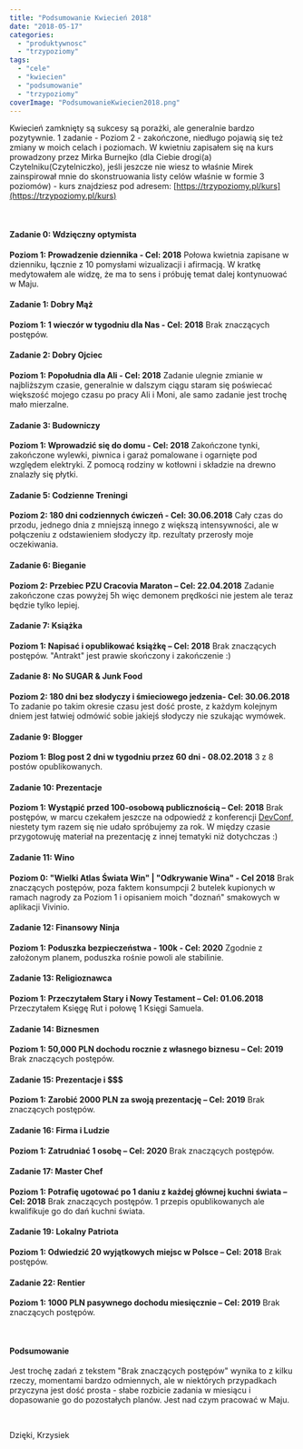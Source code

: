```yaml
---
title: "Podsumowanie Kwiecień 2018"
date: "2018-05-17"
categories: 
  - "produktywnosc"
  - "trzypoziomy"
tags: 
  - "cele"
  - "kwiecien"
  - "podsumowanie"
  - "trzypoziomy"
coverImage: "PodsumowanieKwiecien2018.png"
---
```


Kwiecień zamknięty są sukcesy są porażki, ale generalnie bardzo pozytywnie. 1 zadanie - Poziom 2 - zakończone, niedługo pojawią się też zmiany w moich celach i poziomach. W kwietniu zapisałem się na kurs prowadzony przez Mirka Burnejko (dla Ciebie drogi(a) Czytelniku(Czytelniczko), jeśli jeszcze nie wiesz to właśnie Mirek zainspirował mnie do skonstruowania listy celów właśnie w formie 3 poziomów) - kurs znajdziesz pod adresem: [https://trzypoziomy.pl/kurs](https://trzypoziomy.pl/kurs)

 

#### Zadanie 0: Wdzięczny optymista

**Poziom 1: Prowadzenie dziennika - Cel: 2018** Połowa kwietnia zapisane w dzienniku, łącznie z 10 pomysłami wizualizacji i afirmacją. W kratkę medytowałem ale widzę, że ma to sens i próbuję temat dalej kontynuować w Maju.

#### Zadanie 1: Dobry Mąż

**Poziom 1: 1 wieczór w tygodniu dla Nas - Cel: 2018** Brak znaczących postępów.

#### Zadanie 2: Dobry Ojciec

**Poziom 1: Popołudnia dla Ali - Cel: 2018** Zadanie ulegnie zmianie w najbliższym czasie, generalnie w dalszym ciągu staram się poświecać większość mojego czasu po pracy Ali i Moni, ale samo zadanie jest trochę mało mierzalne.

#### Zadanie 3: Budowniczy

**Poziom 1: Wprowadzić się do domu - Cel: 2018** Zakończone tynki, zakończone wylewki, piwnica i garaż pomalowane i ogarnięte pod względem elektryki. Z pomocą rodziny w kotłowni i składzie na drewno znalazły się płytki.

#### Zadanie 5: Codzienne Treningi

**Poziom 2: 180 dni codziennych ćwiczeń - Cel: 30.06.2018** Cały czas do przodu, jednego dnia z mniejszą innego z większą intensywności, ale w połączeniu z odstawieniem słodyczy itp. rezultaty przerosły moje oczekiwania.

#### Zadanie 6: Bieganie

**Poziom 2: Przebiec PZU Cracovia Maraton – Cel: 22.04.2018** Zadanie zakończone czas powyżej 5h więc demonem prędkości nie jestem ale teraz będzie tylko lepiej.

#### Zadanie 7: Książka

**Poziom 1: Napisać i opublikować książkę – Cel: 2018** Brak znaczących postępów. "Antrakt" jest prawie skończony i zakończenie :)

#### Zadanie 8: No SUGAR & Junk Food

**Poziom 2: 180 dni bez słodyczy i śmieciowego jedzenia- Cel: 30.06.2018** To zadanie po takim okresie czasu jest dość proste, z każdym kolejnym dniem jest łatwiej odmówić sobie jakiejś słodyczy nie szukając wymówek.

#### Zadanie 9: Blogger

**Poziom 1: Blog post 2 dni w tygodniu przez 60 dni - 08.02.2018** 3 z 8 postów opublikowanych.

#### Zadanie 10: Prezentacje

**Poziom 1: Wystąpić przed 100-osobową publicznością – Cel: 2018** Brak postępów, w marcu czekałem jeszcze na odpowiedź z konferencji [DevConf,](http://devconf.pl/) niestety tym razem się nie udało spróbujemy za rok. W między czasie przygotowuję materiał na prezentację z innej tematyki niż dotychczas :)

#### Zadanie 11: Wino

**Poziom 0: "Wielki Atlas Świata Win" | "Odkrywanie Wina" - Cel 2018** Brak znaczących postępów, poza faktem konsumpcji 2 butelek kupionych w ramach nagrody za Poziom 1 i opisaniem moich "doznań" smakowych w aplikacji Vivinio.

#### Zadanie 12: Finansowy Ninja

**Poziom 1: Poduszka bezpieczeństwa - 100k - Cel: 2020** Zgodnie z założonym planem, poduszka rośnie powoli ale stabilinie.

#### Zadanie 13: Religioznawca

**Poziom 1: Przeczytałem Stary i Nowy Testament – Cel: 01.06.2018** Przeczytałem Księgę Rut i połowę 1 Księgi Samuela.

#### Zadanie 14: Biznesmen

**Poziom 1: 50,000 PLN dochodu rocznie z własnego biznesu – Cel: 2019** Brak znaczących postępów.

#### Zadanie 15: Prezentacje i $$$

**Poziom 1: Zarobić 2000 PLN za swoją prezentację – Cel: 2019** Brak znaczących postępów.

#### Zadanie 16: Firma i Ludzie

**Poziom 1: Zatrudniać 1 osobę – Cel: 2020** Brak znaczących postępów.

#### Zadanie 17: Master Chef

**Poziom 1: Potrafię ugotować po 1 daniu z każdej głównej kuchni świata – Cel: 2018** Brak znaczących postępów. 1 przepis opublikowanych ale kwalifikuje go do dań kuchni świata.

#### Zadanie 19: Lokalny Patriota

**Poziom 1: Odwiedzić 20 wyjątkowych miejsc w Polsce – Cel: 2018** Brak postępów.

#### Zadanie 22: Rentier

**Poziom 1: 1000 PLN pasywnego dochodu miesięcznie – Cel: 2019** Brak znaczących postępów.

 

#### Podsumowanie

Jest trochę zadań z tekstem "Brak znaczących postępów" wynika to z kilku rzeczy, momentami bardzo odmiennych, ale w niektórych przypadkach przyczyna jest dość prosta - słabe rozbicie zadania w miesiącu i dopasowanie go do pozostałych planów. Jest nad czym pracować w Maju.

 

Dzięki, Krzysiek
